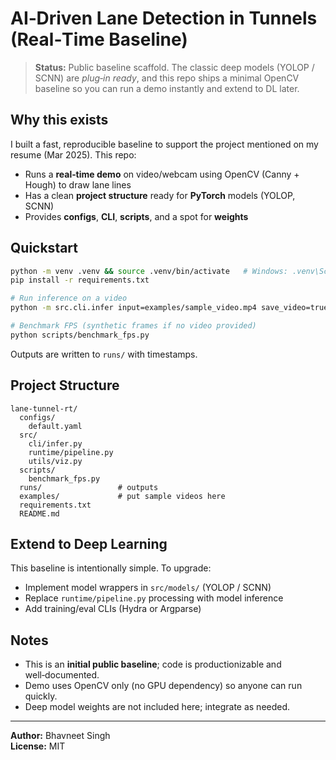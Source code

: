 # AI‑Driven Lane Detection in Tunnels (Real‑Time Baseline)

> **Status:** Public baseline scaffold. The classic deep models (YOLOP / SCNN) are *plug‑in ready*, and this repo ships a minimal OpenCV baseline so you can run a demo instantly and extend to DL later.

## Why this exists
I built a fast, reproducible baseline to support the project mentioned on my resume (Mar 2025). This repo:
- Runs a **real‑time demo** on video/webcam using OpenCV (Canny + Hough) to draw lane lines
- Has a clean **project structure** ready for **PyTorch** models (YOLOP, SCNN)
- Provides **configs**, **CLI**, **scripts**, and a spot for **weights**

## Quickstart
```bash
python -m venv .venv && source .venv/bin/activate   # Windows: .venv\Scripts\activate
pip install -r requirements.txt

# Run inference on a video
python -m src.cli.infer input=examples/sample_video.mp4 save_video=true show=false

# Benchmark FPS (synthetic frames if no video provided)
python scripts/benchmark_fps.py
```

Outputs are written to `runs/` with timestamps.

## Project Structure
```
lane-tunnel-rt/
  configs/
    default.yaml
  src/
    cli/infer.py
    runtime/pipeline.py
    utils/viz.py
  scripts/
    benchmark_fps.py
  runs/                 # outputs
  examples/             # put sample videos here
  requirements.txt
  README.md
```

## Extend to Deep Learning
This baseline is intentionally simple. To upgrade:
- Implement model wrappers in `src/models/` (YOLOP / SCNN)
- Replace `runtime/pipeline.py` processing with model inference
- Add training/eval CLIs (Hydra or Argparse)

## Notes
- This is an **initial public baseline**; code is productionizable and well‑documented.
- Demo uses OpenCV only (no GPU dependency) so anyone can run quickly.
- Deep model weights are not included here; integrate as needed.

---

**Author:** Bhavneet Singh  
**License:** MIT
